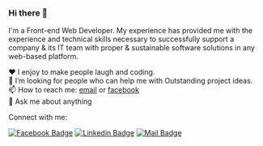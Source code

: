 ### Hi there 👋

I'm a Front-end Web Developer. My experience has provided me with the experience and technical skills necessary to successfully support a company & its IT team with proper & sustainable software solutions in any web-based platform.


♥️ I enjoy to make people laugh and coding. <br/>
🤔 I’m looking for people who can help me with Outstanding project ideas. <br/>
📫 How to reach me: [email](muhib5532@gmail.com) or [facebook](https://www.facebook.com/muhib160) <br/>
💬 Ask me about anything <br/>


Connect with me:

[![Facebook Badge](https://img.shields.io/badge/Facebook-1877F2?style=for-the-badge&logo=facebook&logoColor=white)](https://facebook.com/muhib160) [![Linkedin Badge](https://img.shields.io/badge/LinkedIn-0077B5?style=for-the-badge&logo=linkedin&logoColor=white)](https://www.linkedin.com/in/muhib160/) [![Mail Badge](https://img.shields.io/badge/Gmail-D14836?style=for-the-badge&logo=gmail&logoColor=white)](mailto:muhib5532@gmail.com)





